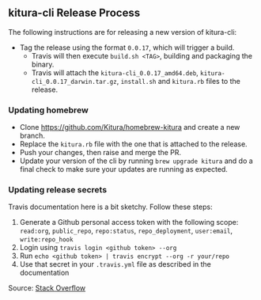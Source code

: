 ## kitura-cli Release Process

The following instructions are for releasing a new version of kitura-cli:

- Tag the release using the format `0.0.17`, which will trigger a build.
  - Travis will then execute `build.sh <TAG>`, building and packaging the binary.
  - Travis will attach the `kitura-cli_0.0.17_amd64.deb`, `kitura-cli_0.0.17_darwin.tar.gz`, `install.sh` and `kitura.rb` files to the release.

### Updating homebrew

- Clone https://github.com/Kitura/homebrew-kitura and create a new branch.
- Replace the `kitura.rb` file with the one that is attached to the release.
- Push your changes, then raise and merge the PR.
- Update your version of the cli by running `brew upgrade kitura` and do a final check to make sure your updates are running as expected.


### Updating release secrets

Travis documentation here is a bit sketchy.  Follow these steps:

1. Generate a Github personal access token with the following scope:
    `read:org`, `public_repo`, `repo:status`, `repo_deployment`, `user:email`, `write:repo_hook`
2. Login using `travis login <github token> --org`
3. Run `echo <github token> | travis encrypt --org -r your/repo`
4. Use that secret in your `.travis.yml` file as described in the documentation

Source: [Stack Overflow](https://stackoverflow.com/questions/25302518/travis-ci-setup-releases-with-github-token)
